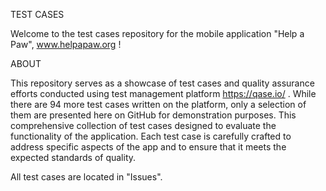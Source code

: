TEST CASES

Welcome to the test cases repository for the mobile application "Help a Paw", www.helpapaw.org !

ABOUT

This repository serves as a showcase of test cases and quality assurance efforts conducted using test management platform https://qase.io/ . While there are 94 more test cases written on the platform, only a selection of them are presented here on GitHub for demonstration purposes.
This comprehensive collection of test cases designed to evaluate the functionality of the application. Each test case is carefully crafted to address specific aspects of the app and to ensure that it meets the expected standards of quality.

All test cases are located in "Issues".
